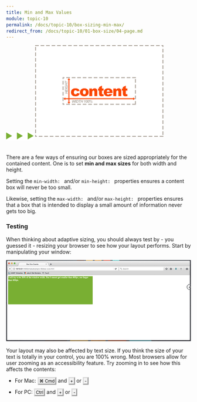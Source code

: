 ```yaml
---
title: Min and Max Values
module: topic-10
permalink: /docs/topic-10/box-sizing-min-max/
redirect_from: /docs/topic-10/01-box-size/04-page.md
---
```


<img src="./../../../img/arrow-divider.svg" style="width: 75px; border: none; margin: 0px 0 20px 0" />

<img src="../img/box-model-content-min-max.gif" alt="setting minimum and maxium box values" style="width: 350px; margin: 0 auto 30px;" />

There are a few ways of ensuring our boxes are sized appropriately for the contained content. One is to set **min and max sizes** for both width and height.

Setting the `min-width: ` and/or `min-height: ` properties ensures a content box will never be too small.

Likewise, setting the `max-width: ` and/or `max-height: ` properties ensures that a box that is intended to display a small amount of information never gets too big.

<div class="codepen-embed">
  <p data-height="400" data-theme-id="30567" data-slug-hash="xPRBqp" data-default-tab="css,result" data-user="Media-Ed-Online" data-embed-version="2" data-pen-title="[Topic-09] Box Models, Pt. 4" class="codepen"></p>
</div>


### Testing
When thinking about adaptive sizing, you should always test by - you guessed it - resizing your browser to see how your layout performs. Start by manipulating your window:

<p align="center"><img src="../img/box-sizing.gif" title="Box Behaving in Browser" style="border:none;" /></p>

Your layout may also be affected by text size. If you think the size of your text is totally in your control, you are 100% wrong. Most browsers allow for user zooming as an accessibility feature. Try zooming in to see how this affects the contents:

  - For Mac:
    <kbd class="keyboard-key nowrap" style="border: 3px outset #F3F3F3; border-left-color: #DBDBDB; border-top-color: #DBDBDB; background-color: #F3F3F3; padding: 0px 2px; font-family: inherit; font-size: 0.85em; color: black">
    <span class="Unicode">⌘</span> Cmd</kbd>
    and
    <kbd class="keyboard-key nowrap" style="border: 3px outset #F3F3F3; border-left-color: #DBDBDB; border-top-color: #DBDBDB; background-color: #F3F3F3; padding: 0px 2px; font-family: inherit; font-size: 0.85em; color: black">+</kbd>
    or
    <kbd class="keyboard-key nowrap" style="border: 3px outset #F3F3F3; border-left-color: #DBDBDB; border-top-color: #DBDBDB; background-color: #F3F3F3; padding: 0px 2px; font-family: inherit; font-size: 0.85em; color: black">-</kbd>

  - For PC:
    <kbd class="keyboard-key nowrap" style="border: 3px outset #F3F3F3; border-left-color: #DBDBDB; border-top-color: #DBDBDB; background-color: #F3F3F3; padding: 0px 2px; font-family: inherit; font-size: 0.85em; color: black">Ctrl</kbd>
    and
    <kbd class="keyboard-key nowrap" style="border: 3px outset #F3F3F3; border-left-color: #DBDBDB; border-top-color: #DBDBDB; background-color: #F3F3F3; padding: 0px 2px; font-family: inherit; font-size: 0.85em; color: black">+</kbd>
    or
    <kbd class="keyboard-key nowrap" style="border: 3px outset #F3F3F3; border-left-color: #DBDBDB; border-top-color: #DBDBDB; background-color: #F3F3F3; padding: 0px 2px; font-family: inherit; font-size: 0.85em; color: black">-</kbd>

